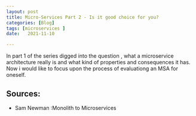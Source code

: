 ```yaml
---
layout: post
title: Micro-Services Part 2 - Is it good choice for you?
categories: [Blog]
tags: [microservices ]
date:   2021-11-10

---
```

 In part 1 of the series digged into the question , what a microservice architecture really is and what kind of properties and consequences it has. 
Now i would like to focus upon the process of evaluationg an MSA for oneself. 

## Sources:

* Sam Newman :Monolith to Microservices

 